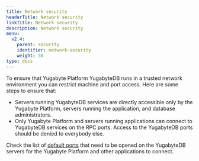 ```yaml
---
title: Network security
headerTitle: Network security
linkTitle: Network security
description: Network security
menu:
  v2.4:
    parent: security
    identifier: network-security
    weight: 30
type: docs
---
```

To ensure that Yugabyte Platform YugabyteDB runs in a trusted network environment you can restrict machine and port access. Here are some steps to ensure that:

- Servers running YugabyteDB services are directly accessible only by the Yugabyte Platform, servers running the application, and database administrators.
- Only Yugabyte Platform and servers running applications can connect to YugabyteDB services on the RPC ports. Access to the YugabyteDB ports should be denied to everybody else.

Check the list of [default ports](../../reference/configuration/default-ports) that need to be opened on the YugabyteDB servers for the Yugabyte Platform and other applications to connect.
